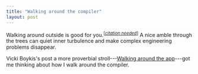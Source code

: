 ```yaml
---
title: "Walking around the compiler"
layout: post
---
```


Walking around outside is good for you.<sup>[<a href="https://en.wikipedia.org/wiki/Wikipedia:Citation_needed"><i>citation needed</i></a>]</sup>
A nice amble through the trees can quiet inner turbulence and make complex
engineering problems disappear.

Vicki Boykis's post a more proverbial stroll---[Walking around the
app](https://vickiboykis.com/2025/09/09/walking-around-the-app/)---got me
thinking about how I walk around the compiler.

